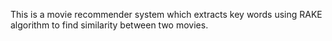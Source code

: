 This is a movie recommender system which extracts key words using RAKE algorithm to find similarity between two movies.
